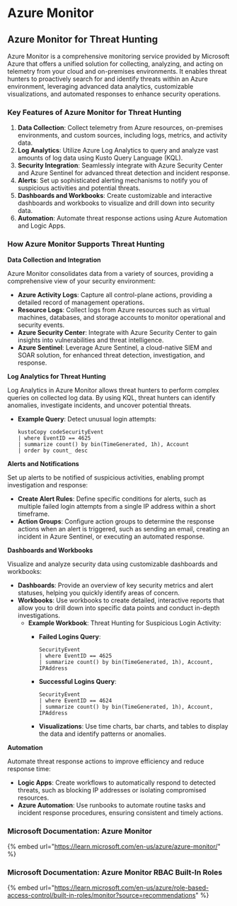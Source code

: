 # Azure Monitor

## Azure Monitor for Threat Hunting

Azure Monitor is a comprehensive monitoring service provided by Microsoft Azure that offers a unified solution for collecting, analyzing, and acting on telemetry from your cloud and on-premises environments. It enables threat hunters to proactively search for and identify threats within an Azure environment, leveraging advanced data analytics, customizable visualizations, and automated responses to enhance security operations.

### Key Features of Azure Monitor for Threat Hunting

1. **Data Collection**: Collect telemetry from Azure resources, on-premises environments, and custom sources, including logs, metrics, and activity data.
2. **Log Analytics**: Utilize Azure Log Analytics to query and analyze vast amounts of log data using Kusto Query Language (KQL).
3. **Security Integration**: Seamlessly integrate with Azure Security Center and Azure Sentinel for advanced threat detection and incident response.
4. **Alerts**: Set up sophisticated alerting mechanisms to notify you of suspicious activities and potential threats.
5. **Dashboards and Workbooks**: Create customizable and interactive dashboards and workbooks to visualize and drill down into security data.
6. **Automation**: Automate threat response actions using Azure Automation and Logic Apps.

### How Azure Monitor Supports Threat Hunting

**Data Collection and Integration**

Azure Monitor consolidates data from a variety of sources, providing a comprehensive view of your security environment:

* **Azure Activity Logs**: Capture all control-plane actions, providing a detailed record of management operations.
* **Resource Logs**: Collect logs from Azure resources such as virtual machines, databases, and storage accounts to monitor operational and security events.
* **Azure Security Center**: Integrate with Azure Security Center to gain insights into vulnerabilities and threat intelligence.
* **Azure Sentinel**: Leverage Azure Sentinel, a cloud-native SIEM and SOAR solution, for enhanced threat detection, investigation, and response.

**Log Analytics for Threat Hunting**

Log Analytics in Azure Monitor allows threat hunters to perform complex queries on collected log data. By using KQL, threat hunters can identify anomalies, investigate incidents, and uncover potential threats.

*   **Example Query**: Detect unusual login attempts:

    ```kusto
    kustoCopy codeSecurityEvent
    | where EventID == 4625
    | summarize count() by bin(TimeGenerated, 1h), Account
    | order by count_ desc
    ```

**Alerts and Notifications**

Set up alerts to be notified of suspicious activities, enabling prompt investigation and response:

* **Create Alert Rules**: Define specific conditions for alerts, such as multiple failed login attempts from a single IP address within a short timeframe.
* **Action Groups**: Configure action groups to determine the response actions when an alert is triggered, such as sending an email, creating an incident in Azure Sentinel, or executing an automated response.

**Dashboards and Workbooks**

Visualize and analyze security data using customizable dashboards and workbooks:

* **Dashboards**: Provide an overview of key security metrics and alert statuses, helping you quickly identify areas of concern.
* **Workbooks**: Use workbooks to create detailed, interactive reports that allow you to drill down into specific data points and conduct in-depth investigations.
  * **Example Workbook**: Threat Hunting for Suspicious Login Activity:
    *   **Failed Logins Query**:

        ```kusto
        SecurityEvent
        | where EventID == 4625
        | summarize count() by bin(TimeGenerated, 1h), Account, IPAddress
        ```
    *   **Successful Logins Query**:

        ```kusto
        SecurityEvent
        | where EventID == 4624
        | summarize count() by bin(TimeGenerated, 1h), Account, IPAddress
        ```
    * **Visualizations**: Use time charts, bar charts, and tables to display the data and identify patterns or anomalies.

**Automation**

Automate threat response actions to improve efficiency and reduce response time:

* **Logic Apps**: Create workflows to automatically respond to detected threats, such as blocking IP addresses or isolating compromised resources.
* **Azure Automation**: Use runbooks to automate routine tasks and incident response procedures, ensuring consistent and timely actions.

### Microsoft Documentation: Azure Monitor&#x20;

{% embed url="https://learn.microsoft.com/en-us/azure/azure-monitor/" %}

### Microsoft Documentation: Azure Monitor RBAC Built-In Roles

{% embed url="https://learn.microsoft.com/en-us/azure/role-based-access-control/built-in-roles/monitor?source=recommendations" %}

